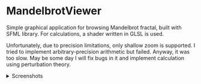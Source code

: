 # MandelbrotViewer
Simple graphical application for browsing Mandelbrot fractal, built with SFML library. For calculations, a shader written in GLSL is used. 

Unfortunately, due to precision limitations, only shallow zoom is supported. I tried to implement arbitrary-precision arithmetic but failed. Anyway, it was too slow. May be some day I will fix bugs in it and implement calculation using perturbation theory.

<details>
  <summary> Screenshots </summary>
  
  ![1](/screenshots/screenshot1.jpg?raw=true)
  
  ![2](/screenshots/screenshot2.jpg?raw=true)
  
  ![3](/screenshots/screenshot3.jpg?raw=true)
  
</details>
